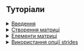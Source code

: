<!--
## Концепції

<details>
  <summary><a href="./concept/">
    ...
  </a></summary>
    ...
</details>
-->


## Туторіали

<details>
  <summary><a href="./tutorial/Introduction.md">
    Введення
  </a></summary>
    В даній статті виконується огляд концепції матриці та його форматів задання.
</details>

<details>
  <summary><a href="./tutorial/MatrixCreation.md">
    Створення матриці
  </a></summary>
    Описуються способи створення матриці.
</details>

<details>
  <summary><a href="./tutorial/MatrixElements.md">
    Елементи матриці
  </a></summary>
    Як отримати рядок, колонку, елемент, скаляр чи підматрицю певної матриці.
</details>

<details>
  <summary><a href="./tutorial/OptionStrides.md">
    Використання опції strides
  </a></summary>
    Як використати опцію <code>stride</code> для інтерпретації буфера в матрицю.
</details>
